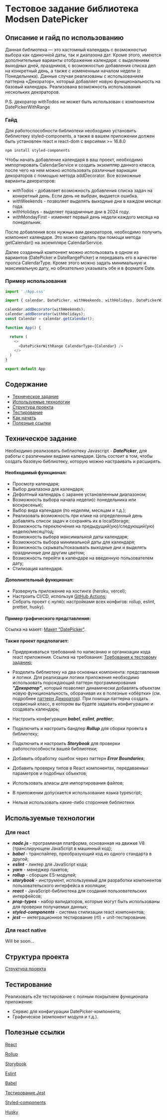 # Tестовое задание библиотека Modsen DatePicker

## Описание и гайд по использованию

Данная библиотека — это кастомный календарь с возможностью выбора как одиночной даты, так и диапазона дат. Кроме этого, имеются дополнительные варианты отображение календаря: с выделением выходных дней, праздников, с возможностью добавления списка дел на конкретный день, а также с измененным началом недели (с Понедельника). Данные случаи реализованы с использованием паттерна «Декоратор», который добавляет новую функциональность на базовый календарь. Реализована возможность использования нескольких декораторов.

P.S. декоратор withTodos не может быть использован с компонентом DatePickerWithRange

### Гайд

Для работоспособности библиотеки необходимо установить библиотеку styled-components, а также в вашем приложении должен быть установлен react и react-dom с версиями >= 16.8.0

```
npm install styled-components
```

Чтобы начать добавление календаря в ваш проект, необходимо импортировать CalendarService и создать экземпляр данного класса, после чего на нем можно использовать различные вариации декораторов с помощью метода addDecorator. Все возможные варианты декораторов:

- withTodos - добавляет возможность добавления списка задач на конкретный день. Если день не выбран, выдается ошибка.
- withWeekends - позволяет выделять выходные дни в каждом месяце года.
- withHolidays - выделяет праздничные дни в 2024 году.
- withMondayFirst - изменяет первый день недели каждого месяца на понедельник.

После добавления всех нужных вам декораторов, необходимо получить компонент календаря. Это можно сделать при помощи метода getCalendar() на экземпляре CalendarService.

Далее созданный компонент можно использовать в одном из вариантов (DatePicker и DateRangePicker) и передавать его в качестве пропса CalendarType. Кроме этого можно задать минимальную и максимальную дату, но обязательно указывать обе и в формате Date.

### Пример использования

```js
import './App.css'

import { calendar, DatePicker, withWeekends, withHolidays, DatePickerWithRange } from 'datepicker-library-savchikoff';

calendar.addDecorator(withWeekends);
calendar.addDecorator(withHolidays);
const Calendar = calendar.getCalendar();

function App() {

  return (
    <>
      <DatePickerWithRange CalendarType={Calendar} />
    </>
  )
}

export default App
```

## Содержание

- [Техническое задание](#Техническое-задание)
- [Используемые технологии](#Используемые-технологии)
- [Структура проекта](#Структура-проекта)
- [Тестирование](#Тестирование)
- [Как начать](#Как-начать)
- [Полезные ссылки](#Полезные-ссылки)

## Техническое задание

Необходимо реализовать библиотеку Javascript - **_DatePicker_**, для работы с различными видами календаря.
Цель состоит в том, чтобы создать базовую библиотеку, которую можно настраивать и расширять.

#### Необходимый функционал:

- Просмотр календаря;
- Выбор диапазона для календаря;
- Дефолтный календарь с заранее установленным диапазоном;
- Возможность выбора начала недели(с понедельника или воскресенья);
- Выбор вида календаря (по неделям, месяцам и т.д.);
- Реализовать возможность при клике на определенный день добавлять список задач и
  сохранять их в localStorage;
- Возможность переключения на предыдущий(ую)/следующий(ую) неделю/месяц/год;
- Возможность выбора максимальной даты календаря;
- Возможность выбора минимальной даты для календаря;
- Возможность скрывать/показывать выходные дни и выделять праздничные дни другим цветом;
- Возможность перейти в календаре на введенную пользователем дату;
- Стилизация календаря.

#### Дополнительный функционал:

- Развернуть приложение на хостинге (heroku, vercel);
- Настроить CI/CD, используя [GitHub Actions](https://github.com/features/actions);
- Собрать проект с нуля(с настройками всех конфигов: rollup, eslint, prettier, husky).

#### Пример графического представления:

Ссылка на макет: [Макет "DatePicker"](https://www.figma.com/file/PGg4P38QaPjUzasxC2GSkv/Modsen-Datepicker?node-id=0%3A1&t=dWZj8oM41qBje0bv-0).

#### Также проект предполагает:

- Придерживаться требований по написанию и организации кода react приложения. Ссылка на требования: [Требования к тестовому заданию](https://github.com/annaprystavka/requirements);

- Разделить библиотеку на два основных компонента: представления и логики. Для реализации логики приложения необходимо использовать порождающий паттерн программирования **_"Декоратор"_**, который позволяет динамически добавлять объектам новую функциональность, оборачивая их в полезные «обёртки» (см. подробнее [паттерн Декоратор](https://refactoring.guru/ru/design-patterns/decorator)). При помощи паттерна создать сервисный класс, в котором вы будете задавать конфигурацию и создавать календарь;

- Настроить конфигурации **_babel_**, **_eslint_**, **_prettier_**;

- Подключить и настроить бандлер **_Rollup_** для сборки проекта в библиотеку;

- Подключить и настроить **_Storybook_** для проверки работоспособности вашей библиотеки;

- Добавить обработку ошибок через паттерн **_Error Boundaries_**;

- Добавить проверку типов в React компонентах, передаваемых параметров и подобных объектов;

- Использовать алиасы для импортирования файлов;

- В приложении допускается использование языка typescript;

- Нельзя использовать какие-либо сторонние библиотеки.

## Используемые технологии

### Для react

- **_node.js_** - программная платформа, основанная на движке V8 (транслирующем JavaScript в машинный код);
- **_babel_** - транспайлер, преобразующий код из одного стандарта в другой;
- **_eslint_** - линтер для JavaScript кода;
- **_yarn_** - менеджер пакетов;
- **_rollup_** - сборщик ES-модулей;
- **_storybook_** - инструмент, используемый для разработки компонентов пользовательского интерфейса в изоляции;
- **_react_** - JavaScript-библиотека для создания пользовательских интерфейсов;
- **_prop-types_** - набор валидаторов, которые могут быть использованы для проверки получаемых данных;
- **_styled-components_** - система стилизации react компонентов;
- **_jest_** — интеграционное тестирование (rtl) + unit-тестирование.

### Для react native

Will be soon...

## Структура проекта

[Структура проекта](https://github.com/mkrivel/structure)

## Тестирование

Реализовать e2e тестирование c полным покрытием функционала приложения:

- Сервис для конфигурации DatePicker-компонента;
- Графическое (компонент модуля и т.д.).

## Полезные ссылки

[React](https://reactjs.org/docs/getting-started.html)

[Rollup](https://rollupjs.org/guide/en/)

[Storybook](https://storybook.js.org/docs/basics/introduction/)

[Eslint](https://eslint.org/docs/user-guide/configuring)

[Babel](https://babeljs.io/docs/en/configuration)

[Тестирование Jest](https://jestjs.io/ru/docs/getting-started)

[Styled-components](https://www.styled-components.com/docs)

[Husky](https://dev.to/ivadyhabimana/setup-eslint-prettier-and-husky-in-a-node-project-a-step-by-step-guide-946)
